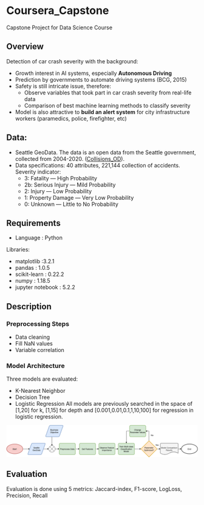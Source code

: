 # Coursera_Capstone
Capstone Project for Data Science Course

## Overview

Detection of car crash severity with the background:
* Growth interest in AI systems, especially __Autonomous Driving__
* Prediction by governments to automate driving systems (BCG, 2015)
* Safety is still intricate issue, therefore:
	* Observe variables that took part in car crash severity from real-life data
	* Comparison of best machine learning methods to classify severity
* Model is also attractive to __build an alert system__ for city infrastructure workers (paramedics, police, firefighter, etc)

## Data: 
- Seattle GeoData. The data is an open data from the Seattle government, collected from 2004-2020. ([Collisions_OD](https://data-seattlecitygis.opendata.arcgis.com/datasets/5b5c745e0f1f48e7a53acec63a0022ab_0?geometry=-124.788%2C47.371%2C-119.732%2C48.018)). 
- Data specifications: 40 attributes, 221,144 collection of accidents. Severity indicator:
	* 3: Fatality — High Probability
	* 2b: Serious Injury — Mild Probability
	* 2: Injury — Low Probability
	* 1: Property Damage — Very Low Probability
	* 0: Unknown — Little to No Probability

## Requirements
- Language : Python

Libraries:
- matplotlib :3.2.1
- pandas : 1.0.5
- scikit-learn : 0.22.2
- numpy : 1.18.5
- jupyter notebook : 5.2.2

## Description

### Preprocessing Steps
* Data cleaning
* Fill NaN values   
* Variable correlation

### Model Architecture

Three models are evaluated:
* K-Nearest Neighbor
* Decision Tree
* Logistic Regression
All models are previously searched in the space of [1,20] for k, [1,15] for depth and [0.001,0.01,0.1,1,10,100] for regression in logistic regression.

![Capstone Pipeline](/img/capstone-pipeline.png)

## Evaluation

Evaluation is done using 5 metrics: Jaccard-index, F1-score, LogLoss, Precision, Recall
